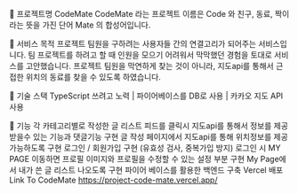💙 프로젝트명 CodeMate
CodeMate 라는 프로젝트 이름은 Code 와 친구, 동료, 짝이라는 뜻을 가진 단어 Mate 의 합성어입니다.



🤎 서비스 목적
프로젝트 팀원을 구하려는 사용자들 간의 연결고리가 되어주는 서비스입니다.
팀 프로젝트를 하려고 할 때 인원을 모으기 어려워서 막막했던 경험을 토대로 서비스를 고안했습니다.
프로젝트 팀원을 막연하게 찾는 것이 아니라, 지도api를 통해서 근접한 위치의 동료를 찾을 수 있도록 하였습니다.



🖤 기술 스택
TypeScript 쓰려고 노력 | 파이어베이스를 DB로 사용 | 카카오 지도 API 사용



🤍 기능
각 카테고리별로 작성한 글 리스트
피드를 클릭시 지도api를 통해서 정보를 제공받을수 있는 기능과 댓글기능 구현
글 작성 페이지에서 지도api를 통해 위치정보를 제공 가능하도록 구현
로그인 / 회원가입 구현 (유효성 검사, 중복가입 방지)
로그인 시 MY PAGE 이동하면 프로필 이미지와 프로필을 수정할 수 있는 설정 부분 구현
My Page에서 내가 쓴 글 리스트 나오도록 구현
파이어 베이스를 활용한 백엔드 구축
Vercel 배포
Link To CodeMate
https://project-code-mate.vercel.app/
